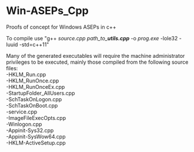 # Win-ASEPs_Cpp
Proofs of concept for Windows ASEPs in c++

To compile use "g++ *source.cpp* *path_to_**utils.cpp*** -o *prog.exe* -lole32 -luuid -std=c++11"

Many of the generated executables will require the machine administrator privileges to be executed, mainly those compiled from the following source files:  
-HKLM_Run.cpp  
-HKLM_RunOnce.cpp  
-HKLM_RunOnceEx.cpp  
-StartupFolder_AllUsers.cpp  
-SchTaskOnLogon.cpp  
-SchTaskOnBoot.cpp  
-service.cpp  
-ImageFileExecOpts.cpp  
-Winlogon.cpp  
-Appinit-Sys32.cpp  
-Appinit-SysWow64.cpp  
-HKLM-ActiveSetup.cpp   
